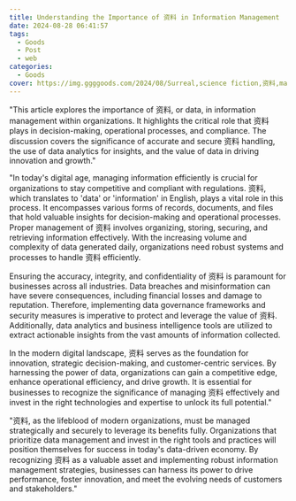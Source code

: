 ```yaml
---
title: Understanding the Importance of 资料 in Information Management
date: 2024-08-28 06:41:57
tags:
  - Goods
  - Post
  - web
categories:
  - Goods
cover: https://img.ggggoods.com/2024/08/Surreal,science fiction,资料,material,technology,tech,diagrams,renderings,colors_20240830_00001_.png
---
```


"This article explores the importance of 资料, or data, in information management within organizations. It highlights the critical role that 资料 plays in decision-making, operational processes, and compliance. The discussion covers the significance of accurate and secure 资料 handling, the use of data analytics for insights, and the value of data in driving innovation and growth."

"In today's digital age, managing information efficiently is crucial for organizations to stay competitive and compliant with regulations. 资料, which translates to 'data' or 'information' in English, plays a vital role in this process. It encompasses various forms of records, documents, and files that hold valuable insights for decision-making and operational processes. Proper management of 资料 involves organizing, storing, securing, and retrieving information effectively. With the increasing volume and complexity of data generated daily, organizations need robust systems and processes to handle 资料 efficiently.

Ensuring the accuracy, integrity, and confidentiality of 资料 is paramount for businesses across all industries. Data breaches and misinformation can have severe consequences, including financial losses and damage to reputation. Therefore, implementing data governance frameworks and security measures is imperative to protect and leverage the value of 资料. Additionally, data analytics and business intelligence tools are utilized to extract actionable insights from the vast amounts of information collected.

In the modern digital landscape, 资料 serves as the foundation for innovation, strategic decision-making, and customer-centric services. By harnessing the power of data, organizations can gain a competitive edge, enhance operational efficiency, and drive growth. It is essential for businesses to recognize the significance of managing 资料 effectively and invest in the right technologies and expertise to unlock its full potential."

"资料, as the lifeblood of modern organizations, must be managed strategically and securely to leverage its benefits fully. Organizations that prioritize data management and invest in the right tools and practices will position themselves for success in today's data-driven economy. By recognizing 资料 as a valuable asset and implementing robust information management strategies, businesses can harness its power to drive performance, foster innovation, and meet the evolving needs of customers and stakeholders."
